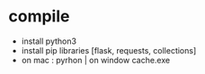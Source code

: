 # compile 
- install python3
- install pip libraries [flask, requests, collections]
- on mac : pyrhon | on window cache.exe